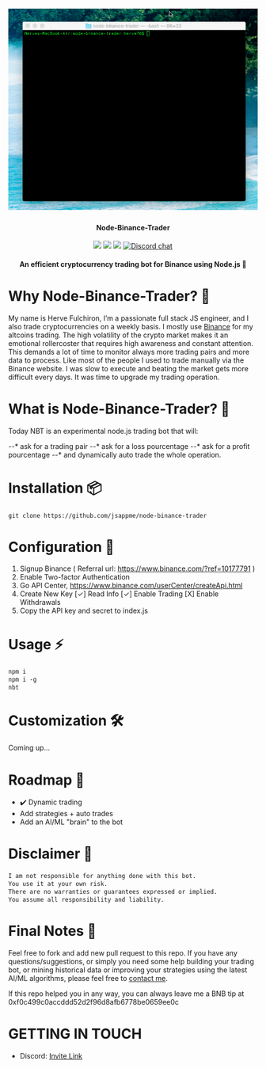 <h1 align="center">
  <br>
  <img src="nbt_demo.gif">
</h1>

<h4 align="center">Node-Binance-Trader</h4>

<p align="center">
  <img src="https://img.shields.io/github/license/jsappme/node-binance-trader.svg">
  <img src="https://img.shields.io/github/stars/jsappme/node-binance-trader.svg">
  <img src="https://img.shields.io/github/issues/jsappme/node-binance-trader.svg">
  <a href="https://discord.gg/4EQrEgj"><img alt="Discord chat" src="https://cdn.rawgit.com/Hyleus/237f9903320939eb4f7615633a8fb221/raw/dca104edf34eabaca1016e633f06a52a346a7700/chat-Discord-blue.svg" /></a>
</p>

<h4 align="center">An efficient cryptocurrency trading bot for Binance using Node.js 💸</h4>

# Why Node-Binance-Trader? 🤔

My name is Herve Fulchiron, I’m a passionate full stack JS engineer, and I also trade cryptocurrencies on a weekly basis. I mostly use <a href="https://www.binance.com/?ref=10177791" target="_blank">Binance</a> for my altcoins trading. The high volatility of the crypto market makes it an emotional rollercoster that requires high awareness and constant attention. This demands a lot of time to monitor always more trading pairs and more data to process. Like most of the people I used to trade manually via the Binance website. I was slow to execute and beating the market gets more difficult every days.  It was time to upgrade my trading operation.

# What is Node-Binance-Trader? 📡

Today NBT is an experimental node.js trading bot that will:

--* ask for a trading pair
--* ask for a loss pourcentage
--* ask for a profit pourcentage
--* and dynamically auto trade the whole operation.

# Installation 📦

```
git clone https://github.com/jsappme/node-binance-trader
```

# Configuration 🔑

1. Signup Binance ( Referral url: https://www.binance.com/?ref=10177791 )
2. Enable Two-factor Authentication    
3. Go API Center, https://www.binance.com/userCenter/createApi.html
4. Create New Key
        [✓] Read Info [✓] Enable Trading [X] Enable Withdrawals
5. Copy the API key and secret to index.js

# Usage ⚡️

```
npm i
npm i -g
nbt
```

# Customization 🛠️

Coming up...


# Roadmap 🚧

* ✔️ Dynamic trading
* Add strategies + auto trades
* Add an AI/ML "brain" to the bot


# Disclaimer 📖

```
I am not responsible for anything done with this bot.
You use it at your own risk.
There are no warranties or guarantees expressed or implied.
You assume all responsibility and liability.
```

# Final Notes 🙏

Feel free to fork and add new pull request to this repo.
If you have any questions/suggestions, or simply you need some help building your trading bot, or mining historical data or improving your strategies using the latest AI/ML algorithms, please feel free to <a href="mailto:herve76@gmail.com" target="_blank">contact me</a>.

If this repo helped you in any way, you can always leave me a BNB tip at 0xf0c499c0accddd52d2f96d8afb6778be0659ee0c

# GETTING IN TOUCH #

* Discord: [Invite Link](https://discord.gg/4EQrEgj)
